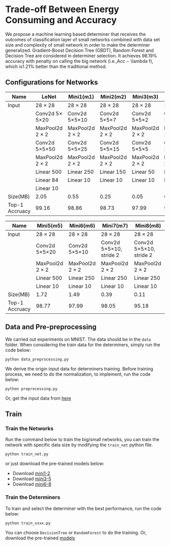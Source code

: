 # Trade-off Between Energy Consuming and Accuracy

 We propose a machine learning based determiner that receives the outcomes of classification layer of small networks combined with data set size and complexity of small network in order to make the determiner generalized. Gradient-Boost Decision Tree (GBDT), Random Forest and Decision Tree are considered in determiner selection. It achieves 98.19% accuracy with penalty on calling the big network (i.e.,Acc − \lambda f), which is1.21% better than the traditional method.

## Configurations for Networks
| Name           | LeNet                       | Mini1(m1)                   | Mini2(m2)                   | Mini3(m3)                  | MIni4(m4) |
|----------------|-----------------------------|-----------------------------|-----------------------------|----------------------------|----------------------------|
| Input          | 28 × 28                | 28 × 28                | 28 × 28                | 28 × 28               | 28 × 28               |
|                | Conv2d 5× 5×20 | Conv2d 5×5×10 | Conv2d 5×5×7  | Conv2d 5×5×2 | Conv2d 2×2×2 |
|                | MaxPool2d 2 × 2        | MaxPool2d 2 × 2        | MaxPool2d 2 × 2        | MaxPool2d 2 × 2       | MaxPool2d 2 × 2       |
|                | Conv2d 5×5×50 | Conv2d 5×5×25 | Conv2d 5×5×15 | Conv2d 5×5×5 | Conv2d 2×2×5 |
|                | MaxPool2d 2 × 2        | MaxPool2d 2 × 2        | MaxPool2d 2 × 2        | MaxPool2d 2 × 2       | MaxPool2d 2 × 2       |
|                | Linear 500                  | Linear 250                  | Linear 150                  | Linear 50                  | Linear 50                  |
|                | Linear 84                   | Linear 10                   | Linear 10                   | Linear 10                  | Linear 10                  |
|                | Linear 10                   |                             |                             |                            |                            |
| Size(MB)       | 2.05                        | 0.55                        | 0.25                        | 0.05                       | 0.08                       |
| Top-1 Accruacy | 99.16                       | 98.86                       | 98.73                       | 97.99                      | 97.81                      |


| Name           | Mini5(m5)                   | Mini6(m6)                   | Mini7(m7)                             | Mini8(m8)                             |
|----------------|-----------------------------|-----------------------------|---------------------------------------|---------------------------------------|
| Input          | 28 × 28                | 28 × 28                | 28 × 28                          | 28 × 28                          |
|                | Conv2d 5×5×20 | Conv2d 5×5×10 | Conv2d 5×5×10, stride 2 | Conv2d 5×5×10, stride 2 |
|                | MaxPool2d 2 × 2        | MaxPool2d 2 × 2        | MaxPool2d 2 × 2                  | MaxPool2d 2 × 2                  |
|                | Linear 500                  | Linear 250                  | Linear 250                            | Linear 250                            |
|                | Linear 10                   | Linear 10                   | Linear 10                             | Linear 10                             |
| Size(MB)       | 1.72                        | 1.49                        | 0.39                                  | 0.11                                  |
| Top-1 Accruacy | 98.77                       | 97.99                       | 98.05                                 | 95.18                                 |


## Data and Pre-preprocessing
We carried out experiments on MNIST. The data should be in the ```data``` folder. When considering the train data for the determiners, simply run the code below:
```shell
python data_preprocessing.py
```
We derive the origin input data for determiners training. Before training process, we need to do the normalization, to implement, run the code below:
```shell
python preprocessing.py
```
Or, get the input data from [here](https://jbox.sjtu.edu.cn/l/L04d4B)

## Train
### Train the Networks
Run the command below to train the big/small networks, you can train the network with specific data size by modifying the ```train_net``` python file.
```shell
python train_net.py
```
or just download the pre-trained models below:
- Download [mini1-2](https://jbox.sjtu.edu.cn/l/KnHzFd)
- Download [mini3-5](https://jbox.sjtu.edu.cn/l/noXqmh)
- Download [mini6-8](https://jbox.sjtu.edu.cn/l/Y0TMhn)

### Train the Determiners
To train and select the determiner with the best performance, run the code below:
```shell
python train_xxxx.py
```
You can choose ```DecisionTree``` or ```RandomForest``` to do the training.
Or, download the pre-trained [models](https://jbox.sjtu.edu.cn/l/fJ6wEP)